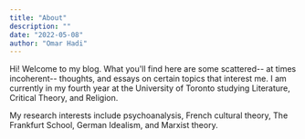 ```yaml
---
title: "About"
description: ""
date: "2022-05-08"
author: "Omar Hadi"
---
```


Hi! Welcome to my blog. What you'll find here are some scattered-- at times incoherent-- thoughts, and essays on certain topics that interest me. I am currently in my fourth year at the University of Toronto studying Literature, Critical Theory, and Religion. 

My research interests include psychoanalysis, French cultural theory, The Frankfurt School, German Idealism, and Marxist theory. 
